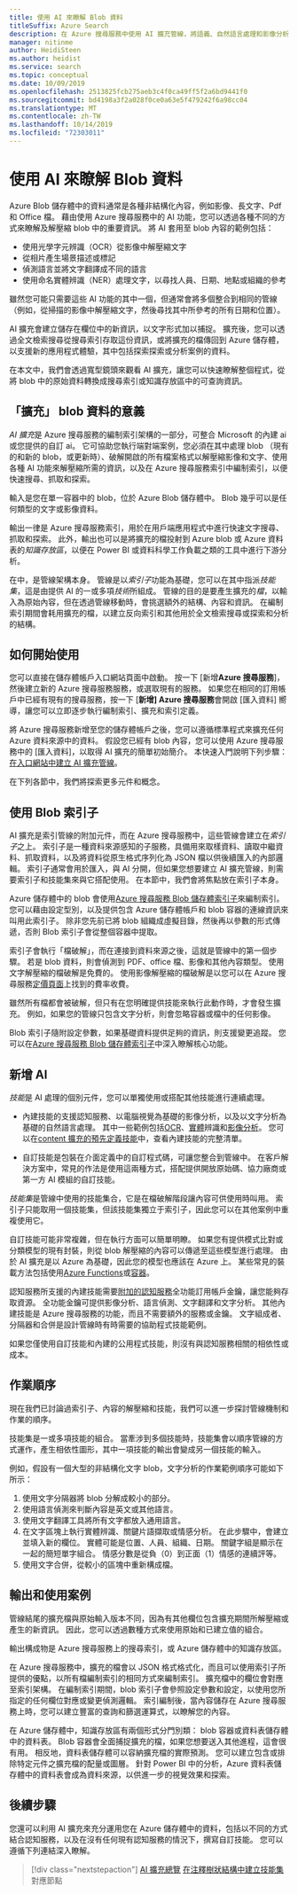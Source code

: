 ```yaml
---
title: 使用 AI 來瞭解 Blob 資料
titleSuffix: Azure Search
description: 在 Azure 搜尋服務中使用 AI 擴充管線，將語義、自然語言處理和影像分析新增至 Azure blob。
manager: nitinme
author: HeidiSteen
ms.author: heidist
ms.service: search
ms.topic: conceptual
ms.date: 10/09/2019
ms.openlocfilehash: 2513825fcb275aeb3c4f0ca49ff5f2a6bd9441f0
ms.sourcegitcommit: bd4198a3f2a028f0ce0a63e5f479242f6a98cc04
ms.translationtype: MT
ms.contentlocale: zh-TW
ms.lasthandoff: 10/14/2019
ms.locfileid: "72303011"
---
```

# <a name="use-ai-to-understand-blob-data"></a>使用 AI 來瞭解 Blob 資料

Azure Blob 儲存體中的資料通常是各種非結構化內容，例如影像、長文字、Pdf 和 Office 檔。 藉由使用 Azure 搜尋服務中的 AI 功能，您可以透過各種不同的方式來瞭解及解壓縮 blob 中的重要資訊。 將 AI 套用至 blob 內容的範例包括：

+ 使用光學字元辨識（OCR）從影像中解壓縮文字
+ 從相片產生場景描述或標記
+ 偵測語言並將文字翻譯成不同的語言
+ 使用命名實體辨識（NER）處理文字，以尋找人員、日期、地點或組織的參考 

雖然您可能只需要這些 AI 功能的其中一個，但通常會將多個整合到相同的管線（例如，從掃描的影像中解壓縮文字，然後尋找其中所參考的所有日期和位置）。 

AI 擴充會建立儲存在欄位中的新資訊，以文字形式加以捕捉。 擴充後，您可以透過全文檢索搜尋從搜尋索引存取這份資訊，或將擴充的檔傳回到 Azure 儲存體，以支援新的應用程式體驗，其中包括探索探索或分析案例的資料。 

在本文中，我們會透過寬型鏡頭來觀看 AI 擴充，讓您可以快速瞭解整個程式，從將 blob 中的原始資料轉換成搜尋索引或知識存放區中的可查詢資訊。

## <a name="what-it-means-to-enrich-blob-data"></a>「擴充」 blob 資料的意義

*AI 擴充*是 Azure 搜尋服務的編制索引架構的一部分，可整合 Microsoft 的內建 ai 或您提供的自訂 ai。 它可協助您執行端對端案例，您必須在其中處理 blob （現有的和新的 blob，或更新時）、破解開啟的所有檔案格式以解壓縮影像和文字、使用各種 AI 功能來解壓縮所需的資訊，以及在 Azure 搜尋服務索引中編制索引，以便快速搜尋、抓取和探索。 

輸入是您在單一容器中的 blob，位於 Azure Blob 儲存體中。 Blob 幾乎可以是任何類型的文字或影像資料。 

輸出一律是 Azure 搜尋服務索引，用於在用戶端應用程式中進行快速文字搜尋、抓取和探索。 此外，輸出也可以是將擴充的檔投射到 Azure blob 或 Azure 資料表的*知識存放區*，以便在 Power BI 或資料科學工作負載之類的工具中進行下游分析。

在中，是管線架構本身。 管線是以*索引子*功能為基礎，您可以在其中指派*技能集*，這是由提供 AI 的一或多項*技術*所組成。 管線的目的是要產生擴充的*檔*，以輸入為原始內容，但在透過管線移動時，會挑選額外的結構、內容和資訊。 在編制索引期間會耗用擴充的檔，以建立反向索引和其他用於全文檢索搜尋或探索和分析的結構。

## <a name="how-to-get-started"></a>如何開始使用

您可以直接在儲存體帳戶入口網站頁面中啟動。 按一下 [新增**Azure 搜尋服務**]，然後建立新的 Azure 搜尋服務服務，或選取現有的服務。 如果您在相同的訂用帳戶中已經有現有的搜尋服務，按一下 [**新增] Azure 搜尋服務**會開啟 [匯入資料] 嚮導，讓您可以立即逐步執行編制索引、擴充和索引定義。

將 Azure 搜尋服務新增至您的儲存體帳戶之後，您可以遵循標準程式來擴充任何 Azure 資料來源中的資料。 假設您已經有 blob 內容，您可以使用 Azure 搜尋服務中的 [匯入資料]，以取得 AI 擴充的簡單初始簡介。 本快速入門說明下列步驟：[在入口網站中建立 AI 擴充管線](cognitive-search-quickstart-blob.md)。 

在下列各節中，我們將探索更多元件和概念。

## <a name="use-blob-indexers"></a>使用 Blob 索引子

AI 擴充是索引管線的附加元件，而在 Azure 搜尋服務中，這些管線會建立在*索引子*之上。 索引子是一種資料來源感知的子服務，具備用來取樣資料、讀取中繼資料、抓取資料，以及將資料從原生格式序列化為 JSON 檔以供後續匯入的內部邏輯。 索引子通常會用於匯入，與 AI 分開，但如果您想要建立 AI 擴充管線，則需要索引子和技能集來與它搭配使用。 在本節中，我們會將焦點放在索引子本身。

Azure 儲存體中的 blob 會使用[Azure 搜尋服務 Blob 儲存體索引子](search-howto-indexing-azure-blob-storage.md)來編制索引。 您可以藉由設定型別，以及提供包含 Azure 儲存體帳戶和 blob 容器的連線資訊來叫用此索引子。 除非您先前已將 blob 組織成虛擬目錄，然後再以參數的形式傳遞，否則 Blob 索引子會從整個容器中提取。

索引子會執行「檔破解」，而在連接到資料來源之後，這就是管線中的第一個步驟。 若是 blob 資料，則會偵測到 PDF、office 檔、影像和其他內容類型。 使用文字解壓縮的檔破解是免費的。 使用影像解壓縮的檔破解是以您可以在 Azure 搜尋服務[定價頁面](https://azure.microsoft.com/pricing/details/search/)上找到的費率收費。

雖然所有檔都會被破解，但只有在您明確提供技能來執行此動作時，才會發生擴充。 例如，如果您的管線只包含文字分析，則會忽略容器或檔中的任何影像。

Blob 索引子隨附設定參數，如果基礎資料提供足夠的資訊，則支援變更追蹤。 您可以在[Azure 搜尋服務 Blob 儲存體索引子](search-howto-indexing-azure-blob-storage.md)中深入瞭解核心功能。

## <a name="add-ai"></a>新增 AI

*技能*是 AI 處理的個別元件，您可以單獨使用或搭配其他技能進行連續處理。 

+ 內建技能的支援認知服務、以電腦視覺為基礎的影像分析，以及以文字分析為基礎的自然語言處理。 其中一些範例包括[OCR](cognitive-search-skill-ocr.md)、[實體](cognitive-search-skill-entity-recognition.md)辨識和[影像分析](cognitive-search-skill-image-analysis.md)。 您可以在[content 擴充的預先定義技能](cognitive-search-predefined-skills.md)中，查看內建技能的完整清單。

+ 自訂技能是包裝在介面定義中的自訂程式碼，可讓您整合到管線中。 在客戶解決方案中，常見的作法是使用這兩種方式，搭配提供開放原始碼、協力廠商或第一方 AI 模組的自訂技能。

*技能集*是管線中使用的技能集合，它是在檔破解階段讓內容可供使用時叫用。 索引子只能取用一個技能集，但該技能集獨立于索引子，因此您可以在其他案例中重複使用它。

自訂技能可能非常複雜，但在執行方面可以簡單明瞭。 如果您有提供模式比對或分類模型的現有封裝，則從 blob 解壓縮的內容可以傳遞至這些模型進行處理。 由於 AI 擴充是以 Azure 為基礎，因此您的模型也應該在 Azure 上。 某些常見的裝載方法包括使用[Azure Functions](cognitive-search-create-custom-skill-example.md)或[容器](https://github.com/Microsoft/SkillsExtractorCognitiveSearch)。

認知服務所支援的內建技能需要[附加的認知服務](cognitive-search-attach-cognitive-services.md)全功能訂用帳戶金鑰，讓您能夠存取資源。 全功能金鑰可提供影像分析、語言偵測、文字翻譯和文字分析。 其他內建技能是 Azure 搜尋服務的功能，而且不需要額外的服務或金鑰。 文字組成者、分隔器和合併是設計管線時有時需要的協助程式技能範例。

如果您僅使用自訂技能和內建的公用程式技能，則沒有與認知服務相關的相依性或成本。

## <a name="order-of-operations"></a>作業順序

現在我們已討論過索引子、內容的解壓縮和技能，我們可以進一步探討管線機制和作業的順序。

技能集是一或多項技能的組合。 當牽涉到多個技能時，技能集會以順序管線的方式運作，產生相依性圖形，其中一項技能的輸出會變成另一個技能的輸入。 

例如，假設有一個大型的非結構化文字 blob，文字分析的作業範例順序可能如下所示：

1. 使用文字分隔器將 blob 分解成較小的部分。
1. 使用語言偵測來判斷內容是英文或其他語言。
1. 使用文字翻譯工具將所有文字都放入通用語言。
1. 在文字區塊上執行實體辨識、關鍵片語擷取或情感分析。 在此步驟中，會建立並填入新的欄位。 實體可能是位置、人員、組織、日期。 關鍵字組是顯示在一起的簡短單字組合。 情感分數是從負（0）到正面（1）情感的連續評等。
1. 使用文字合併，從較小的區塊中重新構成檔。


## <a name="outputs-and-use-cases"></a>輸出和使用案例

管線結尾的擴充檔與原始輸入版本不同，因為有其他欄位包含擴充期間所解壓縮或產生的新資訊。 因此，您可以透過數種方式來使用原始和已建立值的組合。

輸出構成物是 Azure 搜尋服務上的搜尋索引，或 Azure 儲存體中的知識存放區。

在 Azure 搜尋服務中，擴充的檔會以 JSON 格式格式化，而且可以使用索引子所提供的優點，以所有檔編制索引的相同方式來編制索引。 擴充檔中的欄位會對應至索引架構。 在編制索引期間，blob 索引子會參照設定參數和設定，以使用您所指定的任何欄位對應或變更偵測邏輯。 索引編制後，當內容儲存在 Azure 搜尋服務上時，您可以建立豐富的查詢和篩選運算式，以瞭解您的內容。

在 Azure 儲存體中，知識存放區有兩個形式分門別類： blob 容器或資料表儲存體中的資料表。 Blob 容器會全面捕捉擴充的檔，如果您想要送入其他進程，這會很有用。 相反地，資料表儲存體可以容納擴充檔的實際預測。 您可以建立包含或排除特定元件之擴充檔的配量或圖層。 針對 Power BI 中的分析，Azure 資料表儲存體中的資料表會成為資料來源，以供進一步的視覺效果和探索。

## <a name="next-steps"></a>後續步驟

您還可以利用 AI 擴充來充分運用您在 Azure 儲存體中的資料，包括以不同的方式結合認知服務，以及在沒有任何現有認知服務的情況下，撰寫自訂技能。 您可以遵循下列連結深入瞭解。

> [!div class="nextstepaction"]
> [AI 擴充總覽](cognitive-search-concept-intro.md) 
> [在注釋樹狀結構中](cognitive-search-output-field-mapping.md)[建立技能集](cognitive-search-defining-skillset.md)
>  對應節點
